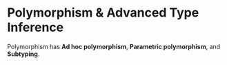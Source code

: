 # Polymorphism & Advanced Type Inference

Polymorphism has **Ad hoc polymorphism**, **Parametric polymorphism**, and **Subtyping**.

